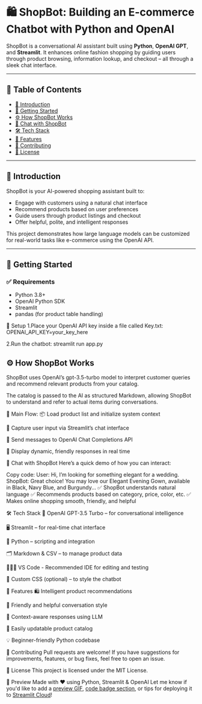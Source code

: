 # 🛍️ ShopBot: Building an E-commerce Chatbot with Python and OpenAI

ShopBot is a conversational AI assistant built using **Python**, **OpenAI GPT**, and **Streamlit**. It enhances online fashion shopping by guiding users through product browsing, information lookup, and checkout – all through a sleek chat interface.

---

## 📑 Table of Contents

- [🧠 Introduction](#-introduction)  
- [🚀 Getting Started](#-getting-started)  
- [⚙️ How ShopBot Works](#️-how-shopbot-works)  
- [💬 Chat with ShopBot](#-chat-with-shopbot)  
- [🛠️ Tech Stack](#️-tech-stack)  
- [🧩 Features](#-features)  
- [🤝 Contributing](#-contributing)  
- [📜 License](#-license)

---

## 🧠 Introduction

ShopBot is your AI-powered shopping assistant built to:

- Engage with customers using a natural chat interface  
- Recommend products based on user preferences  
- Guide users through product listings and checkout  
- Offer helpful, polite, and intelligent responses  

This project demonstrates how large language models can be customized for real-world tasks like e-commerce using the OpenAI API.

---

## 🚀 Getting Started

### ✅ Requirements

- Python 3.8+
- OpenAI Python SDK
- Streamlit
- pandas (for product table handling)

🔑 Setup
1.Place your OpenAI API key inside a file called Key.txt:
OPENAI_API_KEY=your_key_here

2.Run the chatbot:
streamlit run app.py

## ⚙️ How ShopBot Works
ShopBot uses OpenAI’s gpt-3.5-turbo model to interpret customer queries and recommend relevant products from your catalog.

The catalog is passed to the AI as structured Markdown, allowing ShopBot to understand and refer to actual items during conversations.

🔄 Main Flow:
📦 Load product list and initialize system context

💬 Capture user input via Streamlit’s chat interface

🧠 Send messages to OpenAI Chat Completions API

🤖 Display dynamic, friendly responses in real time

💬 Chat with ShopBot
Here’s a quick demo of how you can interact:

Copy code:
User: Hi, I’m looking for something elegant for a wedding.
ShopBot: Great choice! You may love our Elegant Evening Gown, available in Black, Navy Blue, and Burgundy...
✅ ShopBot understands natural language
✅ Recommends products based on category, price, color, etc.
✅ Makes online shopping smooth, friendly, and helpful

🛠️ Tech Stack
💬 OpenAI GPT-3.5 Turbo – for conversational intelligence

🖥️ Streamlit – for real-time chat interface

🐍 Python – scripting and integration

🗂️ Markdown & CSV – to manage product data

🧑🏻‍💻 VS Code - Recommended IDE for editing and testing

🎨 Custom CSS (optional) – to style the chatbot

🧩 Features
🛍️ Intelligent product recommendations

💬 Friendly and helpful conversation style

🧠 Context-aware responses using LLM

📁 Easily updatable product catalog

💡 Beginner-friendly Python codebase

🤝 Contributing
Pull requests are welcome! If you have suggestions for improvements, features, or bug fixes, feel free to open an issue.

🪪 License
This project is licensed under the MIT License.

📸 Preview
Made with ❤️ using Python, Streamlit & OpenAI
Let me know if you'd like to add a [preview GIF](f), [code badge section](f), or tips for deploying it to [Streamlit Cloud](f)!

